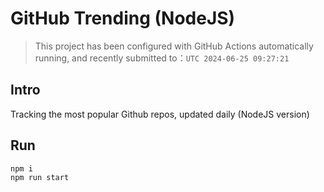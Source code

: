 # GitHub Trending (NodeJS)

> This project has been configured with GitHub Actions automatically running, and recently submitted to：`UTC 2024-06-25 09:27:21`

## Intro

Tracking the most popular Github repos, updated daily (NodeJS version)

## Run

```bash
npm i
npm run start
```
